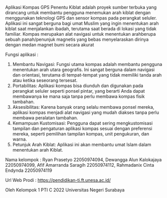 Aplikasi Kompas GPS Penentu Kiblat adalah proyek sumber terbuka yang dirancang untuk membantu pengguna menemukan arah kiblat dengan menggunakan teknologi GPS dan sensor kompas pada perangkat seluler. Aplikasi ini sangat berguna bagi umat Muslim yang ingin menentukan arah kiblat saat menjalankan ibadah, terutama saat berada di lokasi yang tidak familiar. Kompas merupakan alat navigasi untuk menentukan arahberupa sebuah panah/penunjuk magnetis yang bebas menyelaraskan dirinya dengan medan magnet bumi secara akurat

Fungsi aplikasi : 
1. Membantu Navigasi: Fungsi utama kompas adalah membantu pengguna 
menentukan arah utara geografis. Ini sangat berguna dalam navigasi dan 
orientasi, terutama di tempat-tempat yang tidak memiliki tanda arah atau ketika 
seseorang tersesat. 
2. Portabilitas: Aplikasi kompas bisa diunduh dan digunakan pada perangkat 
seluler seperti ponsel pintar, yang berarti Anda dapat membawanya ke mana 
saja tanpa perlu membawa kompas fisik tambahan. 
3. Aksesibilitas: Karena banyak orang selalu membawa ponsel mereka, aplikasi 
kompas menjadi alat navigasi yang mudah diakses tanpa perlu membawa 
peralatan tambahan. 
4. Kemampuan Kustomisasi: Pengguna dapat sering mengkustomisasi tampilan 
dan pengaturan aplikasi kompas sesuai dengan preferensi mereka, seperti 
pemilihan tampilan kompas, unit pengukuran, dan warna. 
5. Petunjuk Arah Kiblat: Aplikasi ini akan membantu umat Islam dalam 
menentukan arah Kiblat.

Nama kelompok :
Ryan Prasetyo 22050974094,
Dewangga Alun Kalokajaya 22050974099,
Afif Amarranda Saragih 22050974112,
Rahmadanix Cinta Endynda 22050974119

Url Web Prodi : https://pendidikan-ti.ft.unesa.ac.id/

Oleh Kelompok 1 PTI C 2022 Universitas Negeri Surabaya
